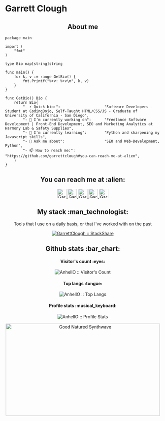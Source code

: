 # Garrett Clough

<h2 align="center">About me</h2>

```golang
package main

import (
	"fmt"
)

type Bio map[string]string

func main() {
	for k, v := range GetBio() {
		fmt.Printf("%+v: %+v\n", k, v)
	}
}

func GetBio() Bio {
	return Bio{
		"- ⚡ Quick bio:":                    "Software Developers -  Student at CodingDojo, Self-Taught HTML/CSS/JS - Graduate of University of California - San Diego",
		"- 🔭 I’m currently working on":      "Freelance Software Development | Front-End Development, SEO and Marketing Analytics at Harmony Lab & Safety Supplies",
		"- 🌱 I’m currently learning":        "Python and sharpening my Javascript skills",
		"- 💬 Ask me about":                  "SEO and Web-Development, Python",
		"- 📫 How to reach me:":              "https://github.com/garrettclough#you-can-reach-me-at-alien",
	}
}
```

<h2 align="center">You can reach me at :alien:</h2>

<p align="center">
  <a href="https://dev.to/garrettclough">
    <img src="https://d2fltix0v2e0sb.cloudfront.net/dev-badge.svg" alt="Garrett Clough's DEV Profile" height="30" width="30">
  </a>

  <a href="https://www.linkedin.com/in/garrettclough/">
    <img src="https://www.vectorlogo.zone/logos/linkedin/linkedin-icon.svg" alt="Garrett Clough's LinkedIn Profile" height="30" width="30">
  </a>

  <a href="https://stackoverflow.com/users/19046186/garrett-clough">
    <img src="https://www.vectorlogo.zone/logos/stackoverflow/stackoverflow-icon.svg" alt="Garrett Clough's Stack Overflow Profile" height="30" width="30">
  </a>

  <a href="https://meta.stackexchange.com/users/1190238/garrett-clough">
    <img src="https://www.vectorlogo.zone/logos/stackexchange/stackexchange-icon.svg" alt="Garrett Clough's Stack Exchange Profile" height="30" width="30">
  </a>

  <a href="https://stackshare.io/garrettclough">
    <img src="https://cdn.worldvectorlogo.com/logos/stackshare.svg" alt="Garrett Clough's StackShare Profile" height="30" width="30">
  </a>

<h2 align="center">My stack :man_technologist:</h2>

<p align="center">Tools that I use on a daily basis, or that I've worked with on the past</p>
<p align="center">
  <a href="hhttps://stackshare.io/garrettclough/personal-stack">
    <img src="http://img.shields.io/badge/tech-stack-0690fa.svg?style=flat" alt="GarrettClough :: StackShare" />
  </a>
</p>

<h2 align="center">Github stats :bar_chart:</h2>

<h4 align="center">Visitor's count :eyes:</h4>

<p align="center"><img src="https://profile-counter.glitch.me/{garrettclough}/count.svg" alt="AnhellO :: Visitor's Count" /></p>

<h4 align="center">Top langs :tongue:</h4>

<p align="center"><img src="https://github-readme-stats.vercel.app/api/top-langs/?username=GarrettClough&langs_count=10&theme=tokyonight&layout=compact" alt="AnhellO :: Top Langs" /></p>

<h4 align="center">Profile stats :musical_keyboard:</h4>

<p align="center"><img src="https://github-readme-stats.vercel.app/api?username=GarrettClough&show_icons=true&theme=synthwave" alt="AnhellO :: Profile Stats" /></p>

<p align="center"><img src="https://thumbs.gfycat.com/GoodnaturedFondGaur-size_restricted.gif" alt="Good Natured Synthwave" height="300" width="500"></p>
